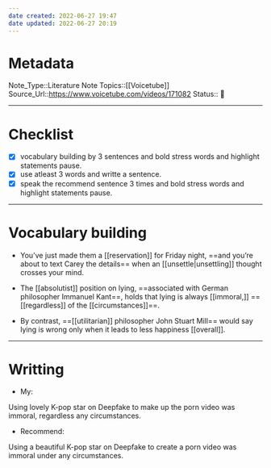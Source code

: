 ```yaml
---
date created: 2022-06-27 19:47
date updated: 2022-06-27 20:19
---
```


# Metadata

Note_Type::Literature Note
Topics::[[Voicetube]]
Source_Url::<https://www.voicetube.com/videos/171082>
Status:: 👶

---

# Checklist

- [x] vocabulary building by 3 sentences and bold stress words and highlight statements pause.
- [x] use atleast 3 words and writte a sentence.
- [x] speak the recommend sentence 3 times and bold stress words and highlight statements pause.

---

# Vocabulary building

- You’ve just made them a [[reservation]] for Friday night, ==and you’re about to text Carey the details== when an [[unsettle|unsettling]] thought crosses your mind.

- The [[absolutist]] position on lying, ==associated with German philosopher Immanuel Kant==, holds that lying is always [[immoral,]] ==[[regardless]] of the [[circumstances]]==.

- By contrast, ==[[utilitarian]] philosopher John Stuart Mill== would say lying is wrong only when it leads to less happiness [[overall]].

---

# Writting

- My:

Using lovely K-pop star on Deepfake to make up the porn video was immoral, regardless any circumstances.

- Recommend:

Using a beautiful K-pop star on Deepfake to create a porn video was immoral under any circumstances.
